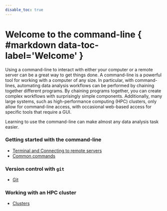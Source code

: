 ```yaml
---
disable_toc: true
---
```


# Welcome to the command-line { #markdown data-toc-label='Welcome' }

Using a command-line to interact with either your computer or a remote server can be a great way to get things done. A command-line is a powerful tool for working with a computer of any size. In particular, with command-lines, automating data analysis workflows can be performed by chaining together different programs. By chaining programs together, you can create complex workflows with surprisingly simple components.  Additionally, many large systems, such as high-performance computing (HPC) clusters, only allow for command-line access, with occasional web-based access for specific tools that require a GUI.

Learning to use the command-line can make almost any data analysis task easier.

### Getting started with the command-line

* [Terminal and Connecting to remote servers](cmd/terminal.md)
* [Common commands](cmd/common.md)

### Version control with `git`

* [Git](git/index.md)

### Working with an HPC cluster

* [Clusters](clusters/index.md)
